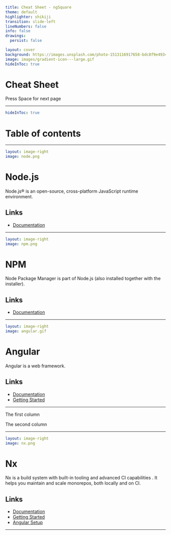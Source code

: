 ```yaml
title: Cheat Sheet - ngSquare
theme: default
highlighter: shikiji
transition: slide-left
lineNumbers: false
info: false
drawings:
  persist: false

layout: cover
background: https://images.unsplash.com/photo-1513116917658-bdc8f9e49348?q=80&w=2400&auto=format&fit=crop&ixlib=rb-4.0.3&ixid=M3wxMjA3fDB8MHxwaG90by1wYWdlfHx8fGVufDB8fHx8fA%3D%3D
image: images/gradient-icon---large.gif
hideInToc: true
```

# Cheat Sheet

<div class="pt-12">
  <span @click="$slidev.nav.next" class="px-2 py-1 rounded cursor-pointer" hover="bg-white bg-opacity-10">
    Press Space for next page <carbon:arrow-right class="inline"/>
  </span>
</div>

<div class="abs-br m-6 flex gap-2">
  <a href="https://github.com/ng-square/slides" target="_blank" alt="GitHub" title="Open in GitHub"
    class="text-xl slidev-icon-btn opacity-50 !border-none !hover:text-white">
    <carbon-logo-github />
  </a>
</div>

---

```yaml
hideInToc: true
```

# Table of contents

<Toc maxDepth="1"></Toc>

---

```yaml
layout: image-right
image: node.png
```

# Node.js

Node.js® is an open-source, cross-platform JavaScript runtime environment.

## Links

- [Documentation](https://nodejs.org/en)

---

```yaml
layout: image-right
image: npm.png
```

# NPM

Node Package Manager is part of Node.js (also installed together with the installer).

## Links

- [Documentation](https://www.npmjs.com/)

---

```yaml
layout: image-right
image: angular.gif
```

# Angular

Angular is a web framework.

## Links

- [Documentation](https://angular.dev/)
- [Getting Started](https://angular.dev/tools/cli/setup-local)

---

<div class="grid grid-cols-2 gap-4">
<div>

The first column

</div>
<div>

The second column

</div>
</div>

---

```yaml
layout: image-right
image: nx.png
```

# Nx

Nx is a build system with built-in tooling and advanced CI capabilities . It helps you maintain and scale monorepos, both locally and on CI.

## Links

- [Documentation](https://nx.dev/)
- [Getting Started](https://nx.dev/getting-started/intro)
- [Angular Setup](https://nx.dev/getting-started/tutorials/angular-standalone-tutorial)

---

